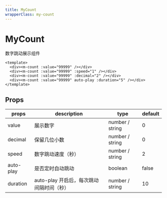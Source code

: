 ```yaml
---
title: MyCount
wrapperClass: my-count
---
```


# MyCount

数字跳动展示组件

```vue demo
<template>
  <div><m-count :value="99999" /></div>
  <div><m-count :value="99999" :speed="1" /></div>
  <div><m-count :value="99999" :decimal="2" /></div>
  <div><m-count :value="99999" auto-play :duration="5" /></div>
</template>
```

## Props

| props     | description                              | type            | default |
| --------- | ---------------------------------------- | --------------- | ------- |
| value     | 展示数字                                 | number / string | 0       |
| decimal   | 保留几位小数                             | number / string | 0       |
| speed     | 数字跳动速度（秒）                       | number / string | 2       |
| auto-play | 是否定时自动跳动                         | boolean         | false   |
| duration  | auto-play 开启后，每次跳动间隔时间（秒） | number / string | 10      |

